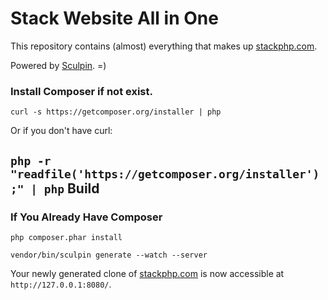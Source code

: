Stack Website All in One
========================

This repository contains (almost) everything that makes up
[stackphp.com](http://stackphp.com).

Powered by [Sculpin](http://sculpin.io). =)

### Install Composer if not exist.

`curl -s https://getcomposer.org/installer | php`

Or if you don't have curl:

`php -r "readfile('https://getcomposer.org/installer');" | php`
Build
-----

### If You Already Have Composer

`php composer.phar install`

`vendor/bin/sculpin generate --watch --server`

Your newly generated clone of [stackphp.com](http://stackphp.com) is now
accessible at `http://127.0.0.1:8080/`.



